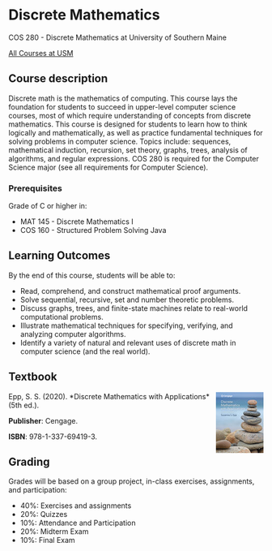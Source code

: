 # Discrete Mathematics
COS 280 - Discrete Mathematics at University of Southern Maine

[All Courses at USM](usm_cos.md)

## Course description

Discrete math is the mathematics of computing. This course lays the foundation for students to succeed in upper-level computer science courses, most of which require understanding of concepts from discrete mathematics. This course is designed for students to learn how to think logically and mathematically, as well as practice fundamental techniques for solving problems in computer science. Topics include: sequences, mathematical induction, recursion, set theory, graphs, trees, analysis of algorithms, and regular expressions. COS 280 is required for the Computer Science major (see all requirements for Computer Science).


### Prerequisites

Grade of C or higher in:

* MAT 145 - Discrete Mathematics I
* COS 160 - Structured Problem Solving Java


## Learning Outcomes

By the end of this course, students will be able to:

* Read, comprehend, and construct mathematical proof arguments.
* Solve sequential, recursive, set and number theoretic problems.
* Discuss graphs, trees, and finite-state machines relate to real-world computational problems.
* Illustrate mathematical techniques for specifying, verifying, and analyzing computer algorithms.
* Identify a variety of natural and relevant uses of discrete math in computer science (and the real world).


## Textbook
<img style="float: right;" src="epp.jpg">
Epp, S. S. (2020). *Discrete Mathematics with Applications* (5th ed.). 

**Publisher**: Cengage. 

**ISBN**: 978-1-337-69419-3.



## Grading

Grades will be based on a group project, in-class exercises, assignments, and participation:

* 40%: Exercises and assignments
* 20%: Quizzes
* 10%: Attendance and Participation
* 20%: Midterm Exam
* 10%: Final Exam



 
